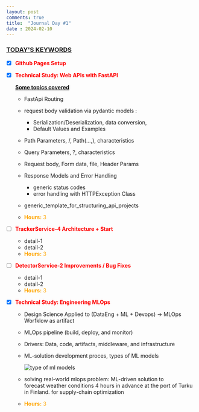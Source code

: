 ```yaml
---
layout: post
comments: true
title:  "Journal Day #1"
date : 2024-02-10
---
```



<h3 style = "text-decoration : underline;"> TODAY'S KEYWORDS </h3>

* [X] <span style="color: red;">**Github Pages Setup**</span>



* [X] <span style="color: red;">**Technical Study: Web APIs with FastAPI**</span>

   <span style = "text-decoration: underline;">**Some topics covered**</span>

  - FastApi Routing
  - request body validation via pydantic models :
    - Serialization/Deserialization, data conversion, 
    - Default Values and Examples
  - Path Parameters, /, Path(...,), characteristics
  - Query Parameters, ?, characteristics
  - Request body, Form data, file, Header Params
  - Response Models and Error Handling
    - generic status codes
    - error handling with HTTPException Class
  - generic_template_for_structuring_api_projects

  - <span style="color: orange;">**Hours:** 3</span> 





* [ ] <span style = "color: red;">**TrackerService-4 Architecture + Start**</span>

  - detail-1
  - detail-2
  - <span style="color: orange;">**Hours:** 3</span> 






* [ ] <span style = "color: red;">**DetectorService-2 Improvements / Bug Fixes**</span>

  - detail-1
  - detail-2
  - <span style="color: orange;">**Hours:** 3</span> 







* [X] <span style = "color: red;">**Technical Study: Engineering MLOps**</span>

  - Design Science Applied to (DataEng + ML + Devops) -> MLOps Worfklow as artifact
  - MLOps pipeline (build, deploy, and monitor) 
  - Drivers: Data, code, artifacts, middleware, and infrastructure 
  - ML-solution development proces, types of ML models
  
    ![type of ml models](/ayhanoruc.github.io/assets/type_of_ml_models.png)


  - solving real-world mlops problem: ML-driven solution to  
    forecast weather conditions 4 hours in advance at the port of Turku in Finland.
    for supply-chain optimization
  - <span style="color: orange;">**Hours:** 3</span> 



